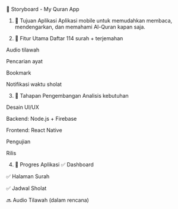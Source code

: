 📘 Storyboard - My Quran App
1. 🎯 Tujuan Aplikasi
Aplikasi mobile untuk memudahkan membaca, mendengarkan, dan memahami Al-Quran kapan saja.

2. 🌟 Fitur Utama
Daftar 114 surah + terjemahan

Audio tilawah

Pencarian ayat

Bookmark

Notifikasi waktu sholat

3. 🔧 Tahapan Pengembangan
Analisis kebutuhan

Desain UI/UX

Backend: Node.js + Firebase

Frontend: React Native

Pengujian

Rilis

4. 📱 Progres Aplikasi
✅ Dashboard

✅ Halaman Surah

✅ Jadwal Sholat

🔜 Audio Tilawah (dalam rencana)
